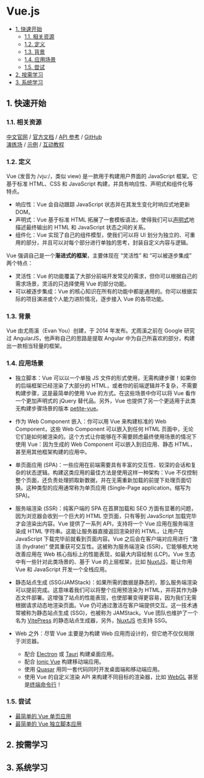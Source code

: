 # Vue.js<!-- omit in toc -->

- [1. 快速开始](#1-快速开始)
  - [1.1. 相关资源](#11-相关资源)
  - [1.2. 定义](#12-定义)
  - [1.3. 背景](#13-背景)
  - [1.4. 应用场景](#14-应用场景)
  - [1.5. 尝试](#15-尝试)
- [2. 按需学习](#2-按需学习)
- [3. 系统学习](#3-系统学习)

## 1. 快速开始

### 1.1. 相关资源

[中文官网](https://cn.vuejs.org) / [官方文档](https://cn.vuejs.org/guide/introduction.html) / [API 参考](https://cn.vuejs.org/api) / [GitHub](https://github.com/vuejs)  
[演练场](https://sfc.vuejs.org/) / [示例](https://cn.vuejs.org/examples/) / [互动教程](https://cn.vuejs.org/tutorial/)

### 1.2. 定义

Vue (发音为 /vjuː/，类似 view) 是一款用于构建用户界面的 JavaScript 框架。它基于标准 HTML、CSS 和 JavaScript 构建，并具有响应性、声明式和组件化等特点。

- 响应性：Vue 会自动跟踪 JavaScript 状态并在其发生变化时响应式地更新 DOM。
- 声明式：Vue 基于标准 HTML 拓展了一套模板语法，使得我们可以[声明式](../../../glossary/声明式与命令式编程.md)地描述最终输出的 HTML 和 JavaScript 状态之间的关系。
- 组件化：Vue 实现了自己的组件模型，使我们可以将 UI 划分为独立的、可重用的部分，并且可以对每个部分进行单独的思考，封装自定义内容与逻辑。

Vue 强调自己是一个**渐进式的框架**，主要体现在 “灵活性” 和 “可以被逐步集成” 两个特点：

- 灵活性：Vue 的功能覆盖了大部分前端开发常见的需求，但你可以根据自己的需求场景，灵活的只选择使用 Vue 的部分功能。
- 可以被逐步集成：Vue 的核心知识在所有的功能中都是通用的。你可以根据实际的项目演进或个人能力进阶情况，逐步接入 Vue 的各项功能。

### 1.3. 背景

Vue 由尤雨溪（Evan You）创建，于 2014 年发布。尤雨溪之前在 Google 研究过 AngularJS，他声称自己的思路是提取 Angular 中为自己所喜欢的部分，构建出一款相当轻量的框架。

### 1.4. 应用场景

- 独立脚本：Vue 可以以一个单独 JS 文件的形式使用，无需构建步骤！如果你的后端框架已经渲染了大部分的 HTML，或者你的前端逻辑并不复杂，不需要构建步骤，这是最简单的使用 Vue 的方式。在这些场景中你可以将 Vue 看作一个更加声明式的 jQuery 替代品。另外，Vue 也提供了另一个更适用于此类无构建步骤场景的版本 [petite-vue](https://github.com/vuejs/petite-vue)。

- 作为 Web Component 嵌入：你可以用 Vue 来构建标准的 Web Component，这些 Web Component 可以嵌入到任何 HTML 页面中，无论它们是如何被渲染的。这个方式让你能够在不需要顾虑最终使用场景的情况下使用 Vue：因为生成的 Web Component 可以嵌入到旧应用、静态 HTML，甚至用其他框架构建的应用中。

- 单页面应用 (SPA)：一些应用在前端需要具有丰富的交互性、较深的会话和复杂的状态逻辑。构建这类应用的最佳方法是使用这样一种架构：Vue 不仅控制整个页面，还负责处理抓取新数据，并在无需重新加载的前提下处理页面切换。这种类型的应用通常称为单页应用 (Single-Page application，缩写为 SPA)。

- 服务端渲染 (SSR)：纯客户端的 SPA 在首屏加载和 SEO 方面有显著的问题，因为浏览器会收到一个巨大的 HTML 空页面，只有等到 JavaScript 加载完毕才会渲染出内容。Vue 提供了一系列 API，支持将一个 Vue 应用在服务端渲染成 HTML 字符串。这能让服务器直接返回渲染好的 HTML，让用户在 JavaScript 下载完毕前就看到页面内容。Vue 之后会在客户端对应用进行 “激活 (hydrate)” 使其重获可交互性。这被称为服务端渲染 (SSR)，它能够极大地改善应用在 Web 核心指标上的性能表现，如最大内容绘制 (LCP)。Vue 生态中有一些针对此类场景的、基于 Vue 的上层框架，比如 [NuxtJS](https://nuxt.com/)，能让你用 Vue 和 JavaScript 开发一个全栈应用。

- 静态站点生成 (SSG/JAMStack)：如果所需的数据是静态的，那么服务端渲染可以提前完成。这意味着我们可以将整个应用预渲染为 HTML，并将其作为静态文件部署。这增强了站点的性能表现，也使部署变得更容易，因为我们无需根据请求动态地渲染页面。Vue 仍可通过激活在客户端提供交互。这一技术通常被称为静态站点生成 (SSG)，也被称为 JAMStack。Vue 团队也维护了一个名为 [VitePress](https://vitepress.dev/) 的静态站点生成器，另外，[NuxtJS](https://nuxt.com/) 也支持 SSG。

- Web 之外：尽管 Vue 主要是为构建 Web 应用而设计的，但它绝不仅仅局限于浏览器。

  - 配合 [Electron](https://www.electronjs.org) 或 [Tauri](https://tauri.app) 构建桌面应用。
  - 配合 [Ionic Vue](https://ionicframework.com/docs/vue/overview) 构建移动端应用。
  - 使用 [Quasar](https://quasar.dev) 用同一套代码同时开发桌面端和移动端应用。
  - 使用 Vue 的自定义渲染 API 来构建不同目标的渲染器，比如 [WebGL](https://troisjs.github.io/) 甚至是[终端命令行](https://github.com/vue-terminal/vue-termui)！

### 1.5. 尝试

- [最简单的 Vue 单页应用](https://github.com/itabbot/learn-vuejs/tree/main/quick-start/simplest-SPA)
- [最简单的 Vue 独立脚本应用](https://github.com/itabbot/learn-vuejs/tree/main/quick-start/simplest-standalone-script-app)

## 2. 按需学习

## 3. 系统学习
